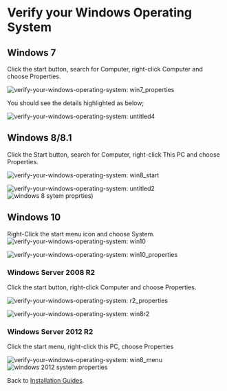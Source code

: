 # Verify your Windows Operating System

<PageHeader />

## Windows 7

Click the start button, search for Computer, right-click Computer and choose Properties.

![verify-your-windows-operating-system: win7_properties](./win7_properties.jpg)

You should see the details highlighted as below;

![verify-your-windows-operating-system: untitled4](./untitled4.jpg)

## Windows 8/8.1

Click the Start button, search for Computer, right-click This PC and choose Properties.  

![verify-your-windows-operating-system: win8_start](./win8_start.jpg)

![verify-your-windows-operating-system: untitled2](./untitled2.jpg)![windows 8 sytem proprties](./win8_properties.jpg))

## Windows 10

Right-Click the start menu icon and choose System. ![verify-your-windows-operating-system: win10](./win10.jpg)

![verify-your-windows-operating-system: win10_properties](./win10_properties.jpg)

### Windows Server 2008 R2

Click the start button, right-click Computer and choose Properties.

![verify-your-windows-operating-system: r2_properties](./r2_properties.jpg)

![verify-your-windows-operating-system: win8r2](./win8r2.jpg)

### Windows Server 2012 R2

Click the start menu, right-click this PC, choose Properties

![verify-your-windows-operating-system: win8_menu](./win8_menu.jpg)![windows 2012 system properties](./2012r2.jpg)

Back to [Installation Guides](./../README.md).

<PageFooter />
